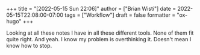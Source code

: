 +++
title = "[2022-05-15 Sun 22:06]"
author = ["Brian Wisti"]
date = 2022-05-15T22:08:00-07:00
tags = ["Workflow"]
draft = false
formatter = "ox-hugo"
+++

Looking at all these notes I have in all these different tools. None of them fit quite right. And yeah. I know my problem is overthinking it. Doesn't mean I know how to stop.
